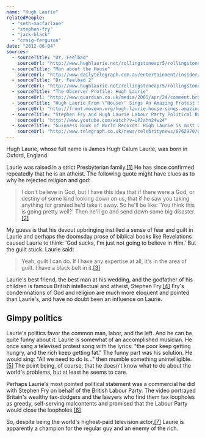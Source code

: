 ```yaml
---
name: "Hugh Laurie"
relatedPeople:
  - "seth-macfarlane"
  - "stephen-fry"
  - "jack-black"
  - "craig-ferguson"
date: "2012-06-04"
sources:
  - sourceTitle: "Dr. Feelbad"
    sourceUrl: "http://www.hughlaurie.net/rollingstoneapr5/rollingstoneapr501.jpg"
  - sourceTitle: "Man about the House"
    sourceUrl: "http://www.dailytelegraph.com.au/entertainment/insider/man-about-the-house/story-e6frewt9-1111114738268"
  - sourceTitle: "Dr. Feelbad 2"
    sourceUrl: "http://www.hughlaurie.net/rollingstoneapr5/rollingstoneapr502.jpg"
  - sourceTitle: "The Observer Profile: Hugh Laurie"
    sourceUrl: "http://www.guardian.co.uk/media/2005/apr/24/comment.broadcasting"
  - sourceTitle: "Hugh Laurie From \"House\" Sings An Amazing Protest Song"
    sourceUrl: "http://front.moveon.org/hugh-laurie-house-sings-amazing-protest-song/"
  - sourceTitle: "Stephen Fry and Hugh Laurie Labour Party Political Broadcast 25th November 1993"
    sourceUrl: "http://www.youtube.com/watch?v=UPJahn24w24"
  - sourceTitle: "Guinness Book of World Records: High Laurie is most watched man on television"
    sourceUrl: "http://www.telegraph.co.uk/news/celebritynews/8762970/Guinness-Book-of-Records-Hugh-Laurie-is-most-watched-man-on-television.html"
---
```


Hugh Laurie, whose full name is James Hugh Calum Laurie, was born in Oxford, England.

Laurie was raised in a strict Presbyterian family.<a class="source-citation" href="#http://www.hughlaurie.net/rollingstoneapr5/rollingstoneapr501.jpg" title="Dr. Feelbad">[1]</a> He has since confirmed repeatedly that he is an atheist. The following quote might have clues as to why he rejected religion and god:

>I don't believe in God, but I have this idea that if there were a God, or destiny of some kind looking down on us, that if he saw you taking anything for granted he'd take it away. So he'll be like: 'You think this is going pretty well?' Then he'll go and send down some big disaster.<a class="source-citation" href="#http://www.dailytelegraph.com.au/entertainment/insider/man-about-the-house/story-e6frewt9-1111114738268" title="Man about the House">[2]</a>

My guess is that his devout upbringing instilled a sense of fear and guilt in Laurie and perhaps the doomsday prose of biblical books like Revelations caused Laurie to think: 'God sucks, I'm just not going to believe in Him.' But the guilt stuck. Laurie said:

>Yeah, guilt I can do. If I have any expertise at all, it's in the area of guilt. I have a black belt in it.<a class="source-citation" href="#http://www.hughlaurie.net/rollingstoneapr5/rollingstoneapr502.jpg" title="Dr. Feelbad 2">[3]</a>

Laurie's best friend, the best man at his wedding, and the godfather of his children is famous British intellectual and atheist, Stephen Fry.<a class="source-citation" href="#http://www.guardian.co.uk/media/2005/apr/24/comment.broadcasting" title="The Observer Profile: Hugh Laurie">[4]</a> Fry's condemnations of God and religion are much more eloquent and pointed than Laurie's, and have no doubt been an influence on Laurie.


## Gimpy politics

Laurie's politics favor the common man, labor, and the left. And he can be quite funny about it. Laurie is somewhat of an accomplished musician. He once sang a televised protest song with the lyrics: "the poor keep getting hungry, and the rich keep getting fat." The funny part was his solution. He would sing: "All we need to do is…" then mumble something unintelligible.<a class="source-citation" href="#http://front.moveon.org/hugh-laurie-house-sings-amazing-protest-song/" title="Hugh Laurie From &quot;House&quot; Sings An Amazing Protest Song">[5]</a> The point being, of course, that he doesn't know what to do about the world's problems, but at least he seems to care.

Perhaps Laurie's most pointed political statement was a commercial he did with Stephen Fry on behalf of the British Labour Party. The video portrayed Britain's wealthy tax-dodgers and the lawyers who find them tax loopholes as greedy, self-serving malcontents and promised that the Labour Party would close the loopholes.<a class="source-citation" href="#http://www.youtube.com/watch?v=UPJahn24w24" title="Stephen Fry and Hugh Laurie Labour Party Political Broadcast 25th November 1993">[6]</a>

So, despite being the world's highest-paid television actor,<a class="source-citation" href="#http://www.telegraph.co.uk/news/celebritynews/8762970/Guinness-Book-of-Records-Hugh-Laurie-is-most-watched-man-on-television.html" title="Guinness Book of World Records: High Laurie is most watched man on television">[7]</a> Laurie is apparently a champion for the regular guy and an enemy of the rich.